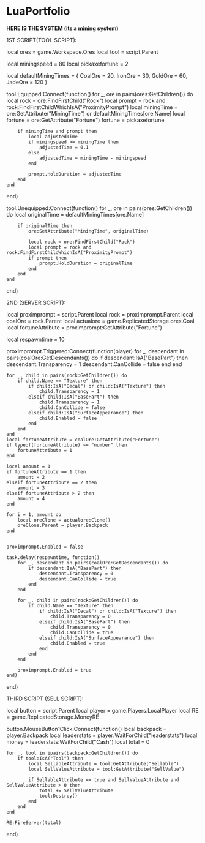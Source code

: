# LuaPortfolio

**HERE IS THE SYSTEM (its a mining system)**

1ST SCRIPT(TOOL SCRIPT):

local ores = game.Workspace.Ores
local tool = script.Parent

local miningspeed = 80
local pickaxefortune = 2

local defaultMiningTimes = {
	CoalOre = 20,
	IronOre = 30,
	GoldOre = 60,
	JadeOre = 120
}

tool.Equipped:Connect(function()
	for _, ore in pairs(ores:GetChildren()) do
		local rock = ore:FindFirstChild("Rock")
		local prompt = rock and rock:FindFirstChildWhichIsA("ProximityPrompt")
		local miningTime = ore:GetAttribute("MiningTime") or defaultMiningTimes[ore.Name]
		local fortune = ore:GetAttribute("Fortune")
		fortune = pickaxefortune

		if miningTime and prompt then
			local adjustedTime
			if miningspeed >= miningTime then
				adjustedTime = 0.1
			else
				adjustedTime = miningTime - miningspeed
			end

			prompt.HoldDuration = adjustedTime
		end
	end
end)

tool.Unequipped:Connect(function()
	for _, ore in pairs(ores:GetChildren()) do
		local originalTime = defaultMiningTimes[ore.Name]

		if originalTime then
			ore:SetAttribute("MiningTime", originalTime)

			local rock = ore:FindFirstChild("Rock")
			local prompt = rock and rock:FindFirstChildWhichIsA("ProximityPrompt")
			if prompt then
				prompt.HoldDuration = originalTime
			end
		end
	end
end)

2ND (SERVER SCRIPT):

local proximprompt = script.Parent
local rock = proximprompt.Parent
local coalOre = rock.Parent
local actualore = game.ReplicatedStorage.ores.Coal
local fortuneAttribute = proximprompt:GetAttribute("Fortune")

local respawntime = 10

proximprompt.Triggered:Connect(function(player)
	for _, descendant in pairs(coalOre:GetDescendants()) do
		if descendant:IsA("BasePart") then
			descendant.Transparency = 1
			descendant.CanCollide = false
		end
	end

	for _, child in pairs(rock:GetChildren()) do
		if child.Name == "Texture" then
			if child:IsA("Decal") or child:IsA("Texture") then
				child.Transparency = 1
			elseif child:IsA("BasePart") then
				child.Transparency = 1
				child.CanCollide = false
			elseif child:IsA("SurfaceAppearance") then
				child.Enabled = false
			end
		end
	end
	local fortuneAttribute = coalOre:GetAttribute("Fortune")
	if typeof(fortuneAttribute) ~= "number" then
		fortuneAttribute = 1
	end

	local amount = 1 
	if fortuneAttribute == 1 then
		amount = 2
	elseif fortuneAttribute == 2 then
		amount = 3
	elseif fortuneAttribute > 2 then
		amount = 4
	end

	for i = 1, amount do
		local oreClone = actualore:Clone()
		oreClone.Parent = player.Backpack
	end


	proximprompt.Enabled = false

	task.delay(respawntime, function()
		for _, descendant in pairs(coalOre:GetDescendants()) do
			if descendant:IsA("BasePart") then
				descendant.Transparency = 0
				descendant.CanCollide = true
			end
		end

		for _, child in pairs(rock:GetChildren()) do
			if child.Name == "Texture" then
				if child:IsA("Decal") or child:IsA("Texture") then
					child.Transparency = 0
				elseif child:IsA("BasePart") then
					child.Transparency = 0
					child.CanCollide = true
				elseif child:IsA("SurfaceAppearance") then
					child.Enabled = true
				end
			end
		end

		proximprompt.Enabled = true
	end)
end)

THIRD SCRIPT (SELL SCRIPT):

local button = script.Parent
local player = game.Players.LocalPlayer
local RE = game.ReplicatedStorage.MoneyRE

button.MouseButton1Click:Connect(function()
	local backpack = player.Backpack
	local leaderstats = player:WaitForChild("leaderstats")
	local money = leaderstats:WaitForChild("Cash")
	local total = 0

	for _, tool in ipairs(backpack:GetChildren()) do
		if tool:IsA("Tool") then
			local SellableAttribute = tool:GetAttribute("Sellable")
			local SellValueAttribute = tool:GetAttribute("SellValue")

			if SellableAttribute == true and SellValueAttribute and SellValueAttribute > 0 then
				total += SellValueAttribute
				tool:Destroy()
			end
		end
	end

	RE:FireServer(total)
end)



